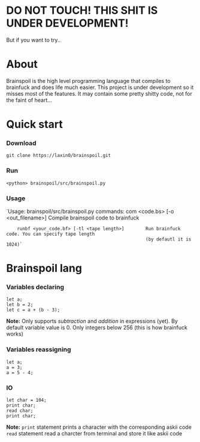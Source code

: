 # DO NOT TOUCH! THIS SHIT IS UNDER DEVELOPMENT!

But if you want to try..

# About
Brainspoil is the high level programming language that compiles to brainfuck and does life much easier.
This project is under development so it misses most of the features.
It may contain some pretty shitty code, not for the faint of heart...

# Quick start

### Download
```
git clone https://laxin0/brainspoil.git
```

### Run
```
<python> brainspoil/src/brainspoil.py
```

### Usage
`Usage: <your python> brainspoil/src/brainspoil.py <command>
    commands: 
        com <code.bs> [-o <out_filename>]               Compile brainspoil code to brainfuck

        runbf <your_code.bf> [-tl <tape length>]        Run brainfuck code. You can specify tape length
                                                        (by defautl it is 1024)`

# Brainspoil lang

### Variables declaring
```
let a;
let b = 2;
let c = a + (b - 3);
```
**Note:**
Only supports *subtraction* and *addition* in expressions (yet).
By default variable value is 0.
Only integers below 256 (this is how brainfuck works)
 
### Variables reassigning
```
let a;
a = 3;
a = 5 - 4;
```

### IO
```
let char = 104;
print char;
read char;
print char;
```

**Note:**
`print` statement prints a character with the corresponding askii code
`read` statement read a charcter from terminal and store it like askii code
